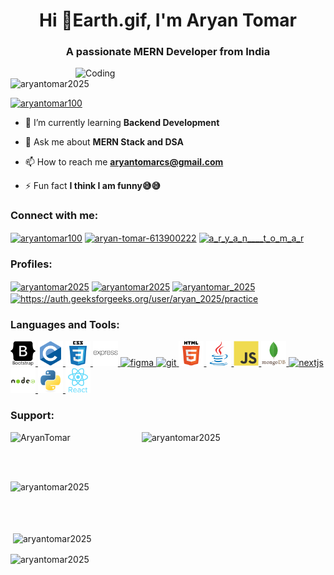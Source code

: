 <h1 align="center">Hi 👋Earth.gif, I'm Aryan Tomar</h1>
<h3 align="center">A passionate MERN Developer from India</h3>
<img align="right" alt="Coding" width="400" src="https://camo.githubusercontent.com/8bf6f6d78abc81fcf9c49f10649423e73ea44bc248e83aaae8759d401c829a84/68747470733a2f2f70687973696373677572756b756c2e66696c65732e776f726470726573732e636f6d2f323031392f30322f6368617261637465722d312e676966">
<p align="left"> <img src="https://komarev.com/ghpvc/?username=aryantomar2025&label=Profile%20views&color=0e75b6&style=flat" alt="aryantomar2025" /> </p>

<p align="left"> <a href="https://twitter.com/aryantomar100" target="blank"><img src="https://img.shields.io/twitter/follow/aryantomar100?logo=twitter&style=for-the-badge" alt="aryantomar100" /></a> </p>

- 🌱 I’m currently learning **Backend Development**

- 💬 Ask me about **MERN Stack and DSA**

- 📫 How to reach me **aryantomarcs@gmail.com**

- ⚡ Fun fact **I think I am funny😅😅**

<h3 align="left">Connect with me:</h3>
<p align="left">
<a href="https://twitter.com/aryantomar100" target="blank"><img align="center" src="https://raw.githubusercontent.com/rahuldkjain/github-profile-readme-generator/master/src/images/icons/Social/twitter.svg" alt="aryantomar100" height="30" width="40" /></a>
<a href="https://linkedin.com/in/aryan-tomar-613900222" target="blank"><img align="center" src="https://raw.githubusercontent.com/rahuldkjain/github-profile-readme-generator/master/src/images/icons/Social/linked-in-alt.svg" alt="aryan-tomar-613900222" height="30" width="40" /></a>
<a href="https://instagram.com/a_r_y_a_n____t_o_m_a_r" target="blank"><img align="center" src="https://raw.githubusercontent.com/rahuldkjain/github-profile-readme-generator/master/src/images/icons/Social/instagram.svg" alt="a_r_y_a_n____t_o_m_a_r" height="30" width="40" /></a>
<h3 align="left">Profiles:</h3>
<a href="https://www.codechef.com/users/aryantomar2025" target="blank"><img align="center" src="https://cdn.jsdelivr.net/npm/simple-icons@3.1.0/icons/codechef.svg" alt="aryantomar2025" height="30" width="40" /></a>
<a href="https://www.hackerrank.com/aryantomar2025" target="blank"><img align="center" src="https://raw.githubusercontent.com/rahuldkjain/github-profile-readme-generator/master/src/images/icons/Social/hackerrank.svg" alt="aryantomar2025" height="30" width="40" /></a>
<a href="https://www.leetcode.com/aryantomar_2025" target="blank"><img align="center" src="https://raw.githubusercontent.com/rahuldkjain/github-profile-readme-generator/master/src/images/icons/Social/leet-code.svg" alt="aryantomar_2025" height="30" width="40" /></a>
<a href="https://auth.geeksforgeeks.org/user/https://auth.geeksforgeeks.org/user/aryan_2025/practice" target="blank"><img align="center" src="https://raw.githubusercontent.com/rahuldkjain/github-profile-readme-generator/master/src/images/icons/Social/geeks-for-geeks.svg" alt="https://auth.geeksforgeeks.org/user/aryan_2025/practice" height="30" width="40" /></a>
</p>

<h3 align="left">Languages and Tools:</h3>
<p align="left"> <a href="https://getbootstrap.com" target="_blank" rel="noreferrer"> <img src="https://raw.githubusercontent.com/devicons/devicon/master/icons/bootstrap/bootstrap-plain-wordmark.svg" alt="bootstrap" width="40" height="40"/> </a> <a href="https://www.cprogramming.com/" target="_blank" rel="noreferrer"> <img src="https://raw.githubusercontent.com/devicons/devicon/master/icons/c/c-original.svg" alt="c" width="40" height="40"/> </a> <a href="https://www.w3schools.com/css/" target="_blank" rel="noreferrer"> <img src="https://raw.githubusercontent.com/devicons/devicon/master/icons/css3/css3-original-wordmark.svg" alt="css3" width="40" height="40"/> </a> <a href="https://expressjs.com" target="_blank" rel="noreferrer"> <img src="https://raw.githubusercontent.com/devicons/devicon/master/icons/express/express-original-wordmark.svg" alt="express" width="40" height="40"/> </a> <a href="https://www.figma.com/" target="_blank" rel="noreferrer"> <img src="https://www.vectorlogo.zone/logos/figma/figma-icon.svg" alt="figma" width="40" height="40"/> </a> <a href="https://git-scm.com/" target="_blank" rel="noreferrer"> <img src="https://www.vectorlogo.zone/logos/git-scm/git-scm-icon.svg" alt="git" width="40" height="40"/> </a> <a href="https://www.w3.org/html/" target="_blank" rel="noreferrer"> <img src="https://raw.githubusercontent.com/devicons/devicon/master/icons/html5/html5-original-wordmark.svg" alt="html5" width="40" height="40"/> </a> <a href="https://www.java.com" target="_blank" rel="noreferrer"> <img src="https://raw.githubusercontent.com/devicons/devicon/master/icons/java/java-original.svg" alt="java" width="40" height="40"/> </a> <a href="https://developer.mozilla.org/en-US/docs/Web/JavaScript" target="_blank" rel="noreferrer"> <img src="https://raw.githubusercontent.com/devicons/devicon/master/icons/javascript/javascript-original.svg" alt="javascript" width="40" height="40"/> </a> <a href="https://www.mongodb.com/" target="_blank" rel="noreferrer"> <img src="https://raw.githubusercontent.com/devicons/devicon/master/icons/mongodb/mongodb-original-wordmark.svg" alt="mongodb" width="40" height="40"/> </a> <a href="https://nextjs.org/" target="_blank" rel="noreferrer"> <img src="https://cdn.worldvectorlogo.com/logos/nextjs-2.svg" alt="nextjs" width="40" height="40"/> </a> <a href="https://nodejs.org" target="_blank" rel="noreferrer"> <img src="https://raw.githubusercontent.com/devicons/devicon/master/icons/nodejs/nodejs-original-wordmark.svg" alt="nodejs" width="40" height="40"/> </a> <a href="https://www.python.org" target="_blank" rel="noreferrer"> <img src="https://raw.githubusercontent.com/devicons/devicon/master/icons/python/python-original.svg" alt="python" width="40" height="40"/> </a> <a href="https://reactjs.org/" target="_blank" rel="noreferrer"> <img src="https://raw.githubusercontent.com/devicons/devicon/master/icons/react/react-original-wordmark.svg" alt="react" width="40" height="40"/> </a> </p>

<h3 align="left">Support:</h3>
<p><a href="https://www.buymeacoffee.com/AryanTomar "> <img align="left" src="https://cdn.buymeacoffee.com/buttons/v2/default-yellow.png" height="45" width="210" alt="AryanTomar " /></a><a href="https://ko-fi.com/aryantomar2025"> <img align="left" src="https://cdn.ko-fi.com/cdn/kofi3.png?v=3" height="45" width="210" alt="aryantomar2025" /></a></p><br><br>

<br><p><img align="left" src="https://github-readme-stats.vercel.app/api/top-langs?username=aryantomar2025&show_icons=true&locale=en&layout=compact" alt="aryantomar2025" /></p>

<br><br><br><br><p>&nbsp;<img align="center" src="https://github-readme-stats.vercel.app/api?username=aryantomar2025&show_icons=true&locale=en" alt="aryantomar2025" /></p>

<p><img align="center" src="https://github-readme-streak-stats.herokuapp.com/?user=aryantomar2025&" alt="aryantomar2025" /></p>
